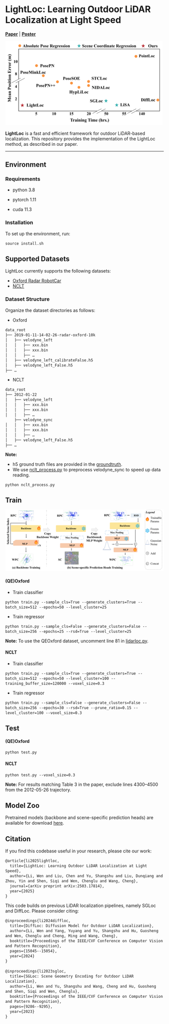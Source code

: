 # LightLoc: Learning Outdoor LiDAR Localization at Light Speed

**[Paper](https://arxiv.org/pdf/2503.17814)** | **[Poster](https://drive.google.com/file/d/1Q5B6Ec4NN-NArkpaAjupIMamdCnwTknp/view?usp=sharing)**

<img src="img/Teaser.png" width=500>

**LightLoc** is a fast and efficient framework for outdoor LiDAR-based localization. This repository provides the implementation of the LightLoc method, as described in our paper.

---
## Environment

### Requirements
- python 3.8

- pytorch 1.11

- cuda 11.3
### Installation
To set up the environment, run:
```
source install.sh
```

## Supported Datasets

LightLoc currently supports the following datasets:
- [Oxford Radar RobotCar](https://oxford-robotics-institute.github.io/radar-robotcar-dataset/datasets)
- [NCLT](https://robots.engin.umich.edu/nclt/)

### Dataset Structure
Organize the dataset directories as follows:

- Oxford
```
data_root
├── 2019-01-11-14-02-26-radar-oxford-10k
│   ├── velodyne_left
│   │   ├── xxx.bin
│   │   ├── xxx.bin
│   │   ├── …
│   ├── velodyne_left_calibrateFalse.h5
│   ├── velodyne_left_False.h5
├── …
```
- NCLT
```
data_root
├── 2012-01-22
│   ├── velodyne_left
│   │   ├── xxx.bin
│   │   ├── xxx.bin
│   │   ├── …
    ├── velodyne_sync
│   │   ├── xxx.bin
│   │   ├── xxx.bin
│   │   ├── …
│   ├── velodyne_left_False.h5
├── …
```
**Note:** 
- h5 ground truth files are provided in the [groundtruth](https://drive.google.com/drive/folders/1IAPbppgy88fr3KEgcKHJHUvdC0q1TJTo?usp=sharing).
- We use [nclt_process.py](nclt_process.py) to preprocess velodyne_sync to speed up data reading.
```
python nclt_process.py
```

## Train
![image](img/Pipline.png)
#### (QE)Oxford

- Train classifier
```
python train.py --sample_cls=True --generate_clusters=True --batch_size=512 --epochs=50 --level_cluster=25
```
- Train regressor
```
python train.py --sample_cls=False --generate_clusters=False --batch_size=256 --epochs=25 --rsd=True --level_cluster=25
```
**Note:** To use the QEOxford dataset, uncomment line 81 in [lidarloc.py](datasets/lidarloc.py).
#### NCLT

- Train classifier
```
python train.py --sample_cls=True --generate_clusters=True --batch_size=512 --epochs=50 --level_cluster=100 --training_buffer_size=120000 --voxel_size=0.3
```
- Train regressor
```
python train.py --sample_cls=False --generate_clusters=False --batch_size=256 --epochs=30 --rsd=True --prune_ratio=0.15 --level_cluster=100 --voxel_size=0.3
```
## Test
####  (QE)Oxford
```
python test.py
```
####  NCLT
```
python test.py --voxel_size=0.3
```
**Note:** For results matching Table 3 in the paper, exclude lines 4300–4500 from the 2012-05-26 trajectory.

## Model Zoo
Pretrained models (backbone and scene-specific prediction heads) are available for download [here](https://drive.google.com/drive/folders/1ZuEs7NbVGO8afqTZM0xCYJgeLtNzPbt0?usp=sharing).

## Citation
If you find this codebase useful in your research, please cite our work:
```
@article{li2025lightloc,
  title={LightLoc: Learning Outdoor LiDAR Localization at Light Speed},
  author={Li, Wen and Liu, Chen and Yu, Shangshu and Liu, Dunqiang and Zhou, Yin and Shen, Siqi and Wen, Chenglu and Wang, Cheng},
  journal={arXiv preprint arXiv:2503.17814},
  year={2025}
}
```
This code builds on previous LiDAR localization pipelines, namely SGLoc and DiffLoc. Please consider citing:
```
@inproceedings{li2024diffloc,
  title={DiffLoc: Diffusion Model for Outdoor LiDAR Localization},
  author={Li, Wen and Yang, Yuyang and Yu, Shangshu and Hu, Guosheng and Wen, Chenglu and Cheng, Ming and Wang, Cheng},
  booktitle={Proceedings of the IEEE/CVF Conference on Computer Vision and Pattern Recognition},
  pages={15045--15054},
  year={2024}
}

@inproceedings{li2023sgloc,
  title={SGLoc: Scene Geometry Encoding for Outdoor LiDAR Localization},
  author={Li, Wen and Yu, Shangshu and Wang, Cheng and Hu, Guosheng and Shen, Siqi and Wen, Chenglu},
  booktitle={Proceedings of the IEEE/CVF Conference on Computer Vision and Pattern Recognition},
  pages={9286--9295},
  year={2023}
}
```

